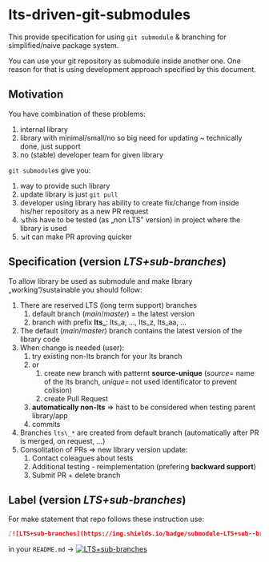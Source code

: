 # lts-driven-git-submodules
This provide specification for using `git submodule` &amp; branching for simplified/naive package system.

You can use your git repository as submodule inside another one. One reason for that is using development approach specified by this document.

## Motivation
You have combination of these problems:
1. internal library
1. library with minimal/small/no so big need for updating ~ technically done, just support
1. no (stable) developer team for given library

`git submodule`s give you:
1. way to provide such library
1. update library is just `git pull`
1. developer using library has ability to create fix/change from inside his/her repository as a new PR request
1. ↘this have to be tested (as „non LTS” version) in project where the library is used
1. ↘it can make PR aproving quicker

## Specification (version *LTS+sub-branches*)
To allow library be used as submodule and make library „working”/sustainable you should follow:
1. There are reserved LTS (long term support) branches
    1. default branch (*main*/*master*) = the latest version
    1. branch with prefix **lts\_**: lts\_a, …, lts\_z, lts\_aa, …
1. The default (*main*/*master*) branch contains the latest version of the library code
1. When change is needed (user):
    1. try existing non-lts branch for your lts branch
    1. or
        1. create new branch with patternt **source-unique** (*source*= name of the lts branch, *unique*= not used identificator to prevent colision)
        1. create Pull Request
    1. **automatically non-lts** ⇒ hast to be considered when testing parent library/app
    1. commits
1. Branches `lts\_*` are created from default branch (automatically after PR is merged, on request, …)
1. Consolitation of PRs ⇒ new library version update:
    1. Contact coleagues about tests
    1. Additional testing - reimplementation (prefering **backward support**)
    1. Submit PR + delete branch

## Label (version *LTS+sub-branches*)
For make statement that repo follows these instruction use:
```markdown
[![LTS+sub-branches](https://img.shields.io/badge/submodule-LTS+sub--branches-informational?style=flat-square&logo=git)](https://github.com/IndigoMultimediaTeam/lts-driven-git-submodules)
```
in your `README.md` → [![LTS+sub-branches](https://img.shields.io/badge/submodule-LTS+sub--branches-informational?style=flat-square&logo=git)](https://github.com/IndigoMultimediaTeam/lts-driven-git-submodules)
